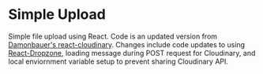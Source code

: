 # Simple Upload
Simple file upload using React. Code is an updated version from [Damonbauer's react-cloudinary](https://github.com/damonbauer/react-cloudinary.git). Changes include code updates to using [React-Dropzone](https://react-dropzone.js.org/), loading message during POST request for Cloudinary, and local enviornment variable setup to prevent sharing Cloudinary API.



